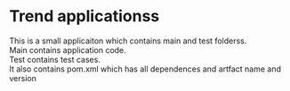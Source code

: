 # Trend applicationss

This is a small applicaiton which contains main and test folderss.  
Main contains application code.  
Test contains test cases.  
It also contains pom.xml which has all dependences and artfact name and version

